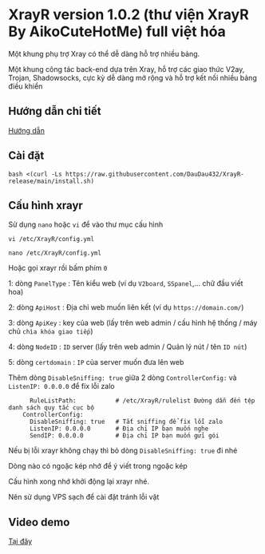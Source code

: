 # XrayR version 1.0.2 (thư viện XrayR By AikoCuteHotMe) full việt hóa
Một khung phụ trợ Xray có thể dễ dàng hỗ trợ nhiều bảng.

Một khung công tác back-end dựa trên Xray, hỗ trợ các giao thức V2ay, Trojan, Shadowsocks, cực kỳ dễ dàng mở rộng và hỗ trợ kết nối nhiều bảng điều khiển

## Hướng dẫn chi tiết
[Hướng dẫn](https://crackair.gitbook.io/xrayr-project/)

## Cài đặt 
```
bash <(curl -Ls https://raw.githubusercontent.com/DauDau432/XrayR-release/main/install.sh)
```
## Cấu hình xrayr
Sử dụng `nano` hoặc `vi` để vào thư mục cấu hình
```
vi /etc/XrayR/config.yml
```
```
nano /etc/XrayR/config.yml
```
Hoặc gọi xrayr rồi bấm phím `0`

1: dòng `PanelType` : Tên kiểu web (ví dụ `V2board`, `SSpanel`,... chữ đầu viết hoa)

2: dòng `ApiHost` : Địa chỉ web muốn liên kết (ví dụ `https://domain.com/`)

3: dòng `ApiKey` : key của web (lấy trên web admin / cấu hình hệ thống / máy chủ `chìa khóa giao tiếp`)

4: dòng `NodeID` : `ID` server (lấy trên web admin / Quản lý nút / tên `ID nút`)

5: dòng `certdomain` : `IP` của server muốn đưa lên web

Thêm dòng `DisableSniffing: true` giữa 2 dòng `ControllerConfig:` và `ListenIP: 0.0.0.0` để fix lỗi zalo 
```
      RuleListPath:           # /etc/XrayR/rulelist Đường dẫn đến tệp danh sách quy tắc cục bộ
    ControllerConfig:
      DisableSniffing: true   # Tắt sniffing để fix lỗi zalo 
      ListenIP: 0.0.0.0       # Địa chỉ IP bạn muốn nghe
      SendIP: 0.0.0.0         # Địa chỉ IP bạn muốn gửi gói
```
Nếu bị lỗi xrayr không chạy thì bỏ dòng `DisableSniffing: true` đi nhé 

Dòng nào có ngoặc kép nhớ để ý viết trong ngoặc kép

Cấu hình xong nhớ khởi động lại xrayr nhé.

Nên sử dụng VPS sạch để cài đặt tránh lỗi vặt 

## Video demo
[Tại đây](https://youtu.be/nKE_xBWgNM0)

